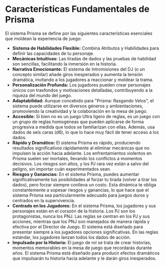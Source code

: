 # Características Fundamentales de Prisma

El sistema Prisma se define por las siguientes características esenciales que moldean la experiencia de juego:

*   **Sistema de Habilidades Flexible:** Combina Atributos y Habilidades para definir las capacidades de tu personaje.
*   **Mecánicas Intuitivas:** Las tiradas de dados y las pruebas de habilidad son sencillas, facilitando la inmersión en la historia.
*   **Narrativa Emocionante:** El sistema de Intromisiones del DJ (o un concepto similar) añade giros inesperados y aumenta la tensión dramática, invitando a los jugadores a reaccionar y moldear la trama.
*   **Personalización Profunda:** Los jugadores pueden crear personajes únicos con trasfondos y motivaciones detalladas, contribuyendo a la riqueza del mundo del juego.
*   **Adaptabilidad:** Aunque concebido para "Prisma: Rasgando Velos", el sistema puede utilizarse en diversos géneros y ambientaciones, promoviendo la creatividad y la colaboración en la mesa de juego.
*   **Accesible:** Si bien no es un juego Ultra ligero de reglas, es un juego con un grupo de reglas homogéneas que pueden aplicarse de forma progresiva a medida que todos se familiarizan con ellas. Además, usa dados de seis caras (d6), lo que lo hace muy fácil de tener acceso a los dados.
*   **Rápido y Dramático:** El sistema Prisma es rápido, produciendo resultados significativos rápidamente al eliminar mecánicas que no impulsen la acción hacia adelante. Los enfrentamientos violentos en Prisma suelen ser mortales, llevando los conflictos a momentos decisivos. Los riesgos son altos, y los PJ rara vez están a salvo del peligro, sin importar cuán experimentados sean.
*   **Riesgos y Ganancias:** En el sistema Prisma, puedes aumentar significativamente tus posibilidades al forzar tu tirada (volver a tirar los dados), pero forzar siempre conlleva un costo. Esta dinámica te obliga constantemente a sopesar riesgos y ganancias, lo que hace que el sistema Prisma sea particularmente adecuado para juegos duros y centrados en la supervivencia.
*   **Centrado en los Jugadores:** En el sistema Prisma, los jugadores y sus personajes están en el corazón de la historia. Los PJ son los protagonistas, nunca los PNJ. Las reglas se centran en los PJ y sus acciones, mientras que los PNJ son manejados de manera rápida y efectiva por el Director de Juego. El sistema está diseñado para presentar siempre a los jugadores opciones significativas. En las reglas estándar, los jugadores lanzan todos los dados de acción.
*   **Impulsado por la Historia:** El juego de rol se trata de crear historias, momentos memorables en la mesa de juego que recordarás durante años. El sistema Prisma está diseñado para producir efectos dramáticos que impulsarán tu historia hacia adelante y le darán giros inesperados.

